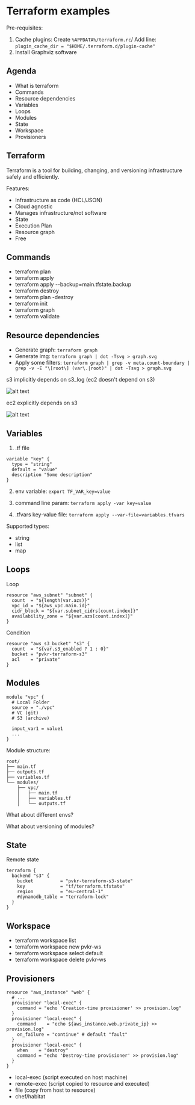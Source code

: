# Terraform examples

Pre-requisites:
1. Cache plugins: Create `%APPDATA%/terraform.rc`/ Add line: `plugin_cache_dir = "$HOME/.terraform.d/plugin-cache"`
1. Install Graphviz software

## Agenda
* What is terraform
* Commands
* Resource dependencies
* Variables
* Loops
* Modules
* State
* Workspace
* Provisioners

## Terraform
Terraform is a tool for building, changing, and versioning infrastructure safely and efficiently.

Features:
* Infrastructure as code (HCL/JSON)
* Cloud agnostic
* Manages infrastructure/not software
* State
* Execution Plan
* Resource graph
* Free

## Commands

* terraform plan
* terraform apply
* terraform apply --backup=main.tfstate.backup
* terraform destroy
* terraform plan -destroy
* terraform init
* terraform graph
* terraform validate

## Resource dependencies

* Generate graph: `terraform graph`
* Generate img: `terraform graph | dot -Tsvg > graph.svg`
* Apply some filters: `terraform graph | grep -v meta.count-boundary | grep -v -E "\[root\] (var\.|root)" | dot -Tsvg > graph.svg`

s3 implicitly depends on s3_log (ec2 doesn't depend on s3)

![alt text](step2_dependency/image1.svg "Implicit dependency")

ec2 explicitly depends on s3

![alt text](step2_dependency/image2.svg "Explicit dependency")

## Variables

1. .tf file
```
variable "key" {
  type = "string"  
  default = "value"
  description "Some description"
}
```

2. env variable: `export TF_VAR_key=value`

1. command line param: `terraform apply -var key=value`

1. .tfvars key-value file: `terraform apply --var-file=variables.tfvars`

Supported types:
* string
* list
* map

## Loops
Loop
```
resource "aws_subnet" "subnet" {
  count  = "${length(var.azs)}"
  vpc_id = "${aws_vpc.main.id}"
  cidr_block = "${var.subnet_cidrs[count.index]}"
  availability_zone = "${var.azs[count.index]}"
}
```
Condition
```
resource "aws_s3_bucket" "s3" {
  count  = "${var.s3_enabled ? 1 : 0}"
  bucket = "pvkr-terraform-s3"
  acl    = "private"
}
```

## Modules
```
module "vpc" {
  # Local Folder
  source = "./vpc"
  # VC (git)
  # S3 (archive)

  input_var1 = value1
  ...
}
```
Module structure:
```
root/
├── main.tf
├── outputs.tf
├── variables.tf
└── modules/
    ├── vpc/
    │   ├── main.tf
    │   ├── variables.tf
    │   └── outputs.tf
```

What about different envs?

What about versioning of modules?

## State
Remote state
```
terraform {
  backend "s3" {
    bucket          = "pvkr-terraform-s3-state"
    key             = "tf/terraform.tfstate"
    region          = "eu-central-1"
    #dynamodb_table = "terraform-lock"
  }
}
```

## Workspace

* terraform workspace list
* terraform workspace new pvkr-ws
* terraform workspace select default
* terraform workspace delete pvkr-ws

## Provisioners
```
resource "aws_instance" "web" {
  # ...
  provisioner "local-exec" {
    command = "echo 'Creation-time provisioner' >> provision.log"
  }
  provisioner "local-exec" {
    command    = "echo ${aws_instance.web.private_ip} >> provision.log"
    on_failure = "continue" # default "fault"
  }
  provisioner "local-exec" {
    when    = "destroy"
    command = "echo 'Destroy-time provisioner' >> provision.log"
  }
}
```
* local-exec (script executed on host machine)
* remote-exec (script copied to resource and executed)
* file (copy from host to resource)
* chef/habitat
